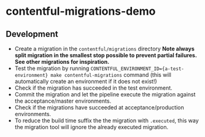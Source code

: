 # contentful-migrations-demo

## Development
- Create a migration in the `contentful/migrations` directory **Note always split migration in the smallest stop possible to prevent partial failures. See other migrations for inspiration.**
- Test the migration by running `CONTENTFUL_ENVIRONMENT_ID={a-test-environment} make contentful-migrations` command (this will automatically create an environment if it does not exist!)
- Check if the migration has succeeded in the test environment.
- Commit the migration and let the pipeline execute the migration against the acceptance/master environments.
- Check if the migrations have succeeded at acceptance/production environments.
- To reduce the build time suffix the the migration with `.executed`, this way the migration tool will ignore the already executed migration.




  

